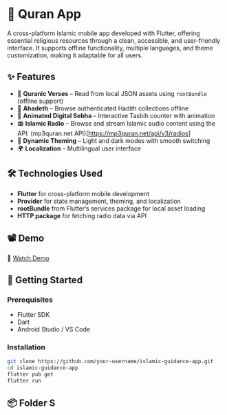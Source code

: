 # 🕌 Quran App


A cross-platform Islamic mobile app developed with Flutter, offering essential religious resources through a clean, accessible, and user-friendly interface. It supports offline functionality, multiple languages, and theme customization, making it adaptable for all users.


## ✨ Features

- 📖 **Quranic Verses** – Read from local JSON assets using `rootBundle` (offline support)
- 📜 **Ahadeth** – Browse authenticated Hadith collections offline
- 🧿 **Animated Digital Sebha** – Interactive Tasbih counter with animation
- 📻 **Islamic Radio** – Browse and stream Islamic audio content using the API:
(mp3quran.net API)[https://mp3quran.net/api/v3/radios]
- 🎨 **Dynamic Theming** – Light and dark modes with smooth switching
- 🌍 **Localization** – Multilingual user interface

## 🛠 Technologies Used
- **Flutter** for cross-platform mobile development
- **Provider** for state management, theming, and localization
- **rootBundle** from Flutter’s services package for local asset loading
- **HTTP package** for fetching radio data via API


## 📽 Demo

🎥 [Watch Demo](https://drive.google.com/file/d/1mEIn0KSqRs_9FLPxe1Y04KJ-AoxgWbXj/view?usp=drivesdk)



## 🚀 Getting Started

### Prerequisites

- Flutter SDK
- Dart
- Android Studio / VS Code

### Installation

```bash
git clone https://github.com/your-username/islamic-guidance-app.git
cd islamic-guidance-app
flutter pub get
flutter run
```

## 📦 Folder S
